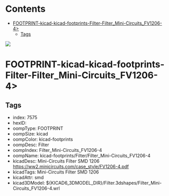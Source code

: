 



Contents
========

* [FOOTPRINT-kicad-kicad-footprints-Filter-Filter_Mini-Circuits_FV1206-4>](#footprint-kicad-kicad-footprints-filter-filter_mini-circuits_fv1206-4)
	* [Tags](#tags)
  
![][im]
# FOOTPRINT-kicad-kicad-footprints-Filter-Filter_Mini-Circuits_FV1206-4>

## Tags

- index: 7575
- hexID: 
- oompType: FOOTPRINT
- oompSize: kicad
- oompColor: kicad-footprints
- oompDesc: Filter
- oompIndex: Filter_Mini-Circuits_FV1206-4
- oompName: kicad-footprints/Filter/Filter_Mini-Circuits_FV1206-4
- kicadDesc: Mini-Circuits Filter SMD 1206 https://ww2.minicircuits.com/case_style/FV1206-4.pdf
- kicadTags: Mini-Circuits Filter SMD 1206
- kicadAttr: smd
- kicad3DModel: ${KICAD6_3DMODEL_DIR}/Filter.3dshapes/Filter_Mini-Circuits_FV1206-4.wrl



[im]: image.png
